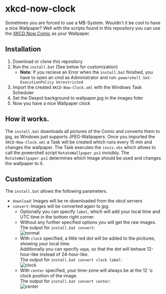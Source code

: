 # xkcd-now-clock
Sometimes you are forced to use a M$-System. Wouldn't it be cool to have a nice Wallpaper?
Well with the scripts found in this repository you can use the [XKCD Now Comic](http://xkcd.com/now/) as your Wallpaper.

## Installation

1. Download or clone this repository
2. Run the `install.bat` (See below for customization)
   * **Note**: If you recieve an Error when the `install.bat` finished, you have to open an cmd as Administrator and run: `powershell Set-ExecutionPolicy Unrestricted`
3. Import the created `XKCD-Now-Clock.xml` with the Windows Task Scheduler
4. Set the Dexpot background to wallpaper.jpg in the images foler
5. Now you have a nice Wallpaper clock

## How it works.
The `install.bat` downloads all pictures of the Comic and converts them to jpg, as Windows just supports JPEG-Wallpapers.
Once you imported the `XKCD-Now-Clock.xml` a Task will be created which runs every 15 min and changes the wallpaper.
The Task executes the `invis.vbs` which allows to call the powershell script `RotateWallpaper.ps1` invisibly.
The `RotateWallpaper.ps1` determines which Image should be used and changes the wallpaper to it.

## Customization
The `install.bat` allows the following parameters.
* `download`: Images will be re-downloaded from the xkcd servers
* `convert`: Images will be converted again to jpg.
   * Optionally you can specify `label`, which will add your local time and UTC time in the bottom right corner.
   * Without any further specified options you will get the raw images.
     The output for `install.bat convert`:  
     ![normal](https://raw.github.com/leipert/xkcd-now-clock/master/doc/normal.gif)
   * With `clock` specified, a little red dot will be added to the picitures, showing your local time.  
     Additionally you can specify `ampm`, so that the dot will behave 12-hour-like instead of 24-hour-like.  
     The output for `install.bat convert clock label`:  
     ![clock](https://raw.github.com/leipert/xkcd-now-clock/master/doc/clock.gif)
   * With `center` specified, your time-zone will always be at the 12 'o clock position of the image.  
     The output for `install.bat convert center`:  
     ![center](https://raw.github.com/leipert/xkcd-now-clock/master/doc/center.gif)
